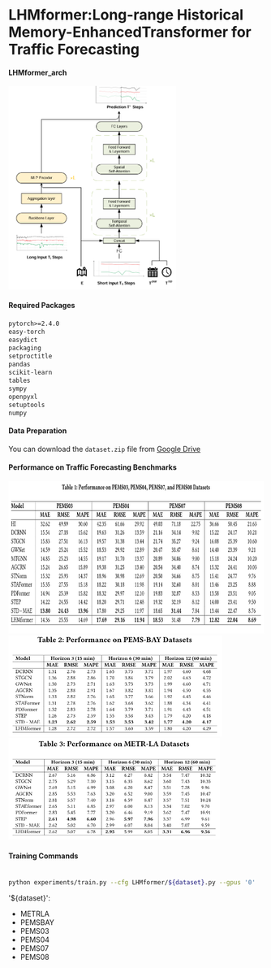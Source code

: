 # LHMformer:Long-range Historical Memory-EnhancedTransformer for Traffic Forecasting

#### LHMformer_arch

<img src="figures/LHMformer_arch.png" height="400"/>

#### Required Packages

```
pytorch>=2.4.0
easy-torch
easydict
packaging
setproctitle
pandas
scikit-learn
tables
sympy
openpyxl
setuptools
numpy
```

#### Data Preparation

You can download the `dataset.zip` file from [Google Drive](https://drive.google.com/file/d/19c8YJDuRIQEsgPWSP_UcIVF_Vqq0fRFV/view?usp=drive_link)

#### Performance on Traffic Forecasting Benchmarks
<img src="figures/Performance.png" height="300"/>
<img src="figures/Performance (2).png" height="200"/> <img src="figures/Performance (3).png" height="200"/>

#### Training Commands

```bash

python experiments/train.py --cfg LHMformer/${dataset}.py --gpus '0'


```

'${dataset}':
- METRLA
- PEMSBAY
- PEMS03
- PEMS04
- PEMS07
- PEMS08


